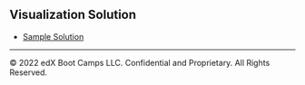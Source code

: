 ## Visualization Solution

* [Sample Solution](https://public.tableau.com/profile/trilogy4111#!/vizhome/TableauHW-Basic_15633813095570/PopularStartingLocations-Map?publish=yes)

---

© 2022 edX Boot Camps LLC. Confidential and Proprietary. All Rights Reserved.

